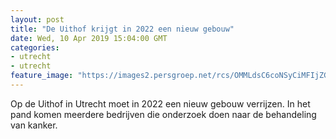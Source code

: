 ```yaml
---
layout: post
title: "De Uithof krijgt in 2022 een nieuw gebouw"
date: Wed, 10 Apr 2019 15:04:00 GMT
categories: 
- utrecht 
- utrecht 
feature_image: "https://images2.persgroep.net/rcs/OMMLdsC6coNSyCiMFIjZGd2WqNI/diocontent/145245746/_fitwidth/400/?appId=21791a8992982cd8da851550a453bd7f&quality=0.7"
---
```


Op de Uithof in Utrecht moet in 2022 een nieuw gebouw verrijzen. In het pand komen meerdere bedrijven die onderzoek doen naar de behandeling van kanker.
